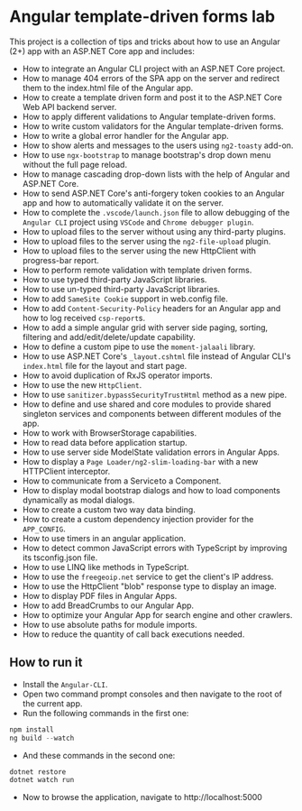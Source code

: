 Angular template-driven forms lab
==========================

This project is a collection of tips and tricks about how to use an Angular (2+) app with an ASP.NET Core app and includes:

- How to integrate an Angular CLI project with an ASP.NET Core project.
- How to manage 404 errors of the SPA app on the server and redirect them to the index.html file of the Angular app.
- How to create a template driven form and post it to the ASP.NET Core Web API backend server.
- How to apply different validations to Angular template-driven forms.
- How to write custom validators for the Angular template-driven forms.
- How to write a global error handler for the Angular app.
- How to show alerts and messages to the users using `ng2-toasty` add-on.
- How to use `ngx-bootstrap` to manage bootstrap's drop down menu without the full page reload.
- How to manage cascading drop-down lists with the help of Angular and ASP.NET Core.
- How to send ASP.NET Core's anti-forgery token cookies to an Angular app and how to automatically validate it on the server.
- How to complete the `.vscode/launch.json` file to allow debugging of the `Angular CLI` project using `VSCode` and `Chrome debugger plugin`.
- How to upload files to the server without using any third-party plugins.
- How to upload files to the server using the `ng2-file-upload` plugin.
- How to upload files to the server using the new HttpClient with progress-bar report.
- How to perform remote validation with template driven forms.
- How to use typed third-party JavaScript libraries.
- How to use un-typed third-party JavaScript libraries.
- How to add `SameSite Cookie` support in web.config file.
- How to add `Content-Security-Policy` headers for an Angular app and how to log received `csp-report`s.
- How to add a simple angular grid with server side paging, sorting, filtering and add/edit/delete/update capability.
- How to define a custom pipe to use the `moment-jalaali` library.
- How to use ASP.NET Core's `_layout.cshtml` file instead of Angular CLI's `index.html` file for the layout and start page.
- How to avoid duplication of RxJS operator imports.
- How to use the new `HttpClient`.
- How to use `sanitizer.bypassSecurityTrustHtml` method as a new pipe.
- How to define and use shared and core modules to provide shared singleton services and components between different modules of the app.
- How to work with BrowserStorage capabilities.
- How to read data before application startup.
- How to use server side ModelState validation errors in Angular Apps.
- How to display a `Page Loader/ng2-slim-loading-bar` with a new HTTPClient interceptor.
- How to communicate from a Service to a Component.
- How to display modal bootstrap dialogs and how to load components dynamically as modal dialogs.
- How to create a custom two way data binding.
- How to create a custom dependency injection provider for the `APP_CONFIG`.
- How to use timers in an angular application.
- How to detect common JavaScript errors with TypeScript by improving its tsconfig.json file.
- How to use LINQ like methods in TypeScript.
- How to use the `freegeoip.net` service to get the client's IP address.
- How to use the HttpClient "blob" response type to display an image.
- How to display PDF files in Angular Apps.
- How to add BreadCrumbs to our Angular App.
- How to optimize your Angular App for search engine and other crawlers.
- How to use absolute paths for module imports.
- How to reduce the quantity of call back executions needed.

How to run it
-------------

- Install the `Angular-CLI`.
- Open two command prompt consoles and then navigate to the root of the current app.
- Run the following commands in the first one:

```PowerShell
npm install
ng build --watch
```

- And these commands in the second one:

```PowerShell
dotnet restore
dotnet watch run
```

- Now to browse the application, navigate to http://localhost:5000
